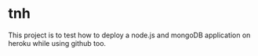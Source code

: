 tnh
===

This project is to test how to deploy a node.js and mongoDB application on heroku while using github too.

